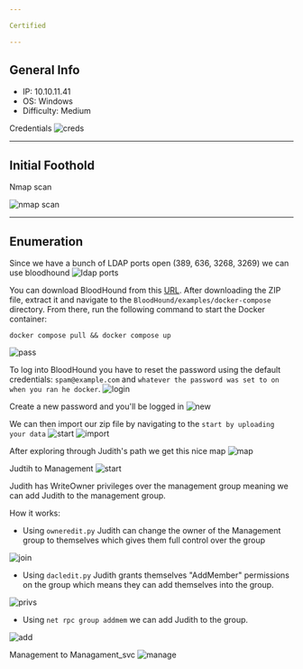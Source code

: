 ```yaml
---

Certified

---
```


## General Info

- IP: 10.10.11.41
- OS: Windows  
- Difficulty: Medium

Credentials
![creds](https://github.com/J4ck3lXploit/HTB-writeups/blob/main/Images/Screenshot%202025-03-10%20114939.png)

---

## Initial Foothold

Nmap scan

![nmap scan](https://github.com/J4ck3lXploit/HTB-writeups/blob/main/Images/Screenshot%202025-03-10%20114956.png)

---

## Enumeration 

Since we have a bunch of LDAP ports open (389, 636, 3268, 3269) we can use bloodhound
![ldap ports](https://github.com/J4ck3lXploit/HTB-writeups/blob/main/Images/Screenshot%202025-03-10%20115008.png)


You can download BloodHound from this [URL](https://github.com/SpecterOps/BloodHound/releases/tag/v7.0.1). After downloading the ZIP file, extract it and navigate to the `BloodHound/examples/docker-compose` directory. From there, run the following command to start the Docker container:

```docker compose pull && docker compose up```

![pass](https://github.com/J4ck3lXploit/HTB-writeups/blob/main/Images/Screenshot%202025-03-10%20115016.png)

To log into BloodHound you have to reset the password using the default credentials: `spam@example.com` and `whatever the password was set to on when you ran he docker`.
![login](https://github.com/J4ck3lXploit/HTB-writeups/blob/main/Images/Screenshot%202025-03-10%20115023.png)

Create a new password and you'll be logged in 
![new](https://github.com/J4ck3lXploit/HTB-writeups/blob/main/Images/Screenshot%202025-03-10%20115028.png)

We can then import our zip file by navigating to the `start by uploading your data`
![start](https://github.com/J4ck3lXploit/HTB-writeups/blob/main/Images/Screenshot%202025-03-10%20115035.png)
![import](https://github.com/J4ck3lXploit/HTB-writeups/blob/main/Images/Screenshot%202025-03-10%20115041.png)

After exploring through Judith's path we get this nice map
![map](https://github.com/J4ck3lXploit/HTB-writeups/blob/main/Images/Screenshot%202025-03-10%20115047.png)

Judtih to Management
![start](https://github.com/J4ck3lXploit/HTB-writeups/blob/main/Images/Screenshot%202025-03-10%20115052.png)

Judith has WriteOwner privileges over the management group meaning we can add Judith to the management group.

How it works:
- Using `owneredit.py` Judith can change the owner of the Management group to themselves which gives them full control over the group

![join](https://github.com/J4ck3lXploit/HTB-writeups/blob/main/Images/Screenshot%202025-03-10%20115058.png)

- Using `dacledit.py` Judith grants themselves "AddMember" permissions on the group which means they can add themselves into the group.

![privs](https://github.com/J4ck3lXploit/HTB-writeups/blob/main/Images/Screenshot%202025-03-10%20115105.png)

- Using `net rpc group addmem` we can add Judith to the group.

![add](https://github.com/J4ck3lXploit/HTB-writeups/blob/main/Images/Screenshot%202025-03-10%20115111.png)

Management to Managament_svc
![manage](https://github.com/J4ck3lXploit/HTB-writeups/blob/main/Images/Screenshot%202025-03-10%20115118.png)
